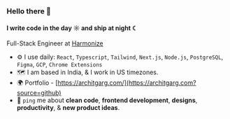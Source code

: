 ### Hello there 👋

#### I write code in the day ☼ and ship at night ☾

Full-Stack Engineer at [Harmonize](https://harmonize.ai)<br>

- ⚙️ I use daily: `React`, `Typescript`, `Tailwind`, `Next.js`, `Node.js`, `PostgreSQL`, `Figma`, `GCP`, `Chrome Extensions`
- 🗺️ I am based in India, & I work in US timezones.
- 🌍 Portfolio - [https://architgarg.com/](https://architgarg.com?source=github)
- 💬 `ping` me about **clean code**, **frontend development**, **designs**, **productivity**, & **new product ideas**.
